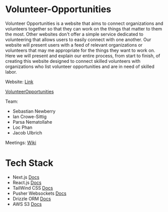 # Volunteer-Opportunities

Volunteer Opportunities is a website that aims to connect organizations and volunteers together so that they can work on the things that matter to them the most. Other websites don't offer a simple service dedicated to volunteering that allows users to easily connect with one another. Our website will present users with a feed of relevant organizations or volunteers that may me appropriate for the things they want to work on. Here we will present and explain our entire process, from start to finish, of creating this website designed to connect skilled volunteers with organizations who list volunteer opportunities and are in need of skilled labor.

Website: [Link](https://volunteer-opportunities.vercel.app/)

[VolunteerOpportunities](public/Volunteer_Opportunities.png)

Team:

- Sebastian Newberry
- Ian Crowe-Sittig
- Parsa Nematollahe
- Loc Phan
- Jacob Ulbrich

Meetings: [Wiki](https://github.com/WSU-4110/Volunteer-Opportunities/wiki)

# Tech Stack

- Next.js [Docs](https://nextjs.org/docs)
- React.js [Docs](https://react.dev/reference/react)
- TailWind CSS [Docs](https://tailwindcss.com/docs/installation)
- Pusher Websockets [Docs](https://pusher.com/docs/)
- Drizzle ORM [Docs](https://orm.drizzle.team/docs/overview)
- AWS S3 [Docs](https://pusher.com/docs/)
